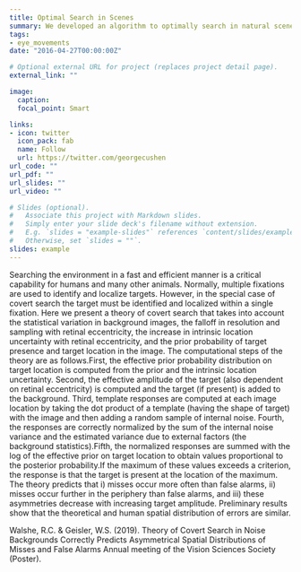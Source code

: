 ```yaml
---
title: Optimal Search in Scenes
summary: We developed an algorithm to optimally search in natural scenes. We tested humans against our optimal benchmark.
tags:
- eye_movements
date: "2016-04-27T00:00:00Z"

# Optional external URL for project (replaces project detail page).
external_link: ""

image:
  caption:
  focal_point: Smart

links:
- icon: twitter
  icon_pack: fab
  name: Follow
  url: https://twitter.com/georgecushen
url_code: ""
url_pdf: ""
url_slides: ""
url_video: ""

# Slides (optional).
#   Associate this project with Markdown slides.
#   Simply enter your slide deck's filename without extension.
#   E.g. `slides = "example-slides"` references `content/slides/example-slides.md`.
#   Otherwise, set `slides = ""`.
slides: example
---
```


Searching the environment in a fast and efficient manner is a critical
capability for humans and many other animals. Normally, multiple fixations
are used to identify and localize targets. However, in the special case of
covert search the target must be identified and localized within a single
fixation. Here we present a theory of covert search that takes into account
the statistical variation in background images, the falloff in resolution and
sampling with retinal eccentricity, the increase in intrinsic location uncertainty with retinal eccentricity, and the prior probability of target presence
and target location in the image. The computational steps of the theory are
as follows.First, the effective prior probability distribution on target location
is computed from the prior and the intrinsic location uncertainty. Second,
the effective amplitude of the target (also dependent on retinal eccentricity) is computed and the target (if present) is added to the background.
Third, template responses are computed at each image location by taking
the dot product of a template (having the shape of target) with the image
and then adding a random sample of internal noise. Fourth, the responses
are correctly normalized by the sum of the internal noise variance and the
estimated variance due to external factors (the background statistics).Fifth,
the normalized responses are summed with the log of the effective prior on
target location to obtain values proportional to the posterior probability.If the
maximum of these values exceeds a criterion, the response is that the target
is present at the location of the maximum. The theory predicts that i) misses
occur more often than false alarms, ii) misses occur further in the periphery
than false alarms, and iii) these asymmetries decrease with increasing target
amplitude. Preliminary results show that the theoretical and human spatial
distribution of errors are similar.

Walshe, R.C. & Geisler, W.S. (2019). Theory of Covert Search in Noise Backgrounds Correctly Predicts Asymmetrical Spatial Distributions of Misses and False Alarms Annual meeting of the Vision Sciences Society (Poster).